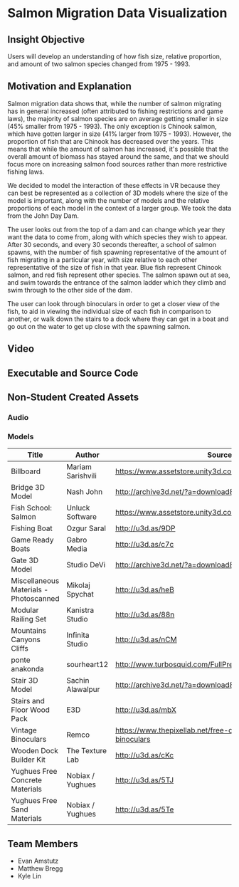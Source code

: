 # Salmon Migration Data Visualization
## Insight Objective
Users will develop an understanding of how fish size, relative proportion, and amount of two salmon species changed from 1975 - 1993.
## Motivation and Explanation
Salmon migration data shows that, while the number of salmon migrating has in general increased (often attributed to fishing restrictions and game laws), the majority of salmon species are on average getting smaller in size (45% smaller from 1975 - 1993). The only exception is Chinook salmon, which have gotten larger in size (41% larger from 1975 - 1993). However, the proportion of fish that are Chinook has decreased over the years. This means that while the amount of salmon has increased, it's possible that the overall amount of biomass has stayed around the same, and that we should focus more on increasing salmon food sources rather than more restrictive fishing laws.

We decided to model the interaction of these effects in VR because they can best be represented as a collection of 3D models where the size of the model is important, along with the number of models and the relative proportions of each model in the context of a larger group. We took the data from the John Day Dam.

The user looks out from the top of a dam and can change which year they want the data to come from, along with which species they wish to appear. After 30 seconds, and every 30 seconds thereafter, a school of salmon spawns, with the number of fish spawning representative of the amount of fish migrating in a particular year, with size relative to each other representative of the size of fish in that year. Blue fish represent Chinook salmon, and red fish represent other species. The salmon spawn out at sea, and swim towards the entrance of the salmon ladder which they climb and swim through to the other side of the dam.

The user can look through binoculars in order to get a closer view of the fish, to aid in viewing the individual size of each fish in comparison to another, or walk down the stairs to a dock where they can get in a boat and go out on the water to get up close with the spawning salmon.

## Video

## Executable and Source Code

## Non-Student Created Assets
### Audio

### Models
| Title | Author | Source |
| --- | --- | --- |
| Billboard | Mariam Sarishvili | https://www.assetstore.unity3d.com/en/#!/content/9700 |
| Bridge 3D Model | Nash John | http://archive3d.net/?a=download&id=ec61a8c1 |
| Fish School: Salmon | Unluck Software | https://www.assetstore.unity3d.com/en/#!/content/11853 |
| Fishing Boat | Ozgur Saral | http://u3d.as/9DP |
| Game Ready Boats | Gabro Media | http://u3d.as/c7c | 
| Gate 3D Model | Studio DeVi | http://archive3d.net/?a=download&id=85012117 |
| Miscellaneous Materials - Photoscanned | Mikolaj Spychat | http://u3d.as/heB| 
| Modular Railing Set | Kanistra Studio | http://u3d.as/88n |
| Mountains Canyons Cliffs | Infinita Studio | http://u3d.as/nCM |
| ponte anakonda | sourheart12 | http://www.turbosquid.com/FullPreview/Index.cfm/ID/669792 |
| Stair 3D Model | Sachin Alawalpur | http://archive3d.net/?a=download&id=75de1f9d |
| Stairs and Floor Wood Pack | E3D | http://u3d.as/mbX |
| Vintage Binoculars | Remco | https://www.thepixellab.net/free-c4d-model-vintage-binoculars |
| Wooden Dock Builder Kit | The Texture Lab | http://u3d.as/cKc |
| Yughues Free Concrete Materials | Nobiax / Yughues | http://u3d.as/5TJ |
| Yughues Free Sand Materials | Nobiax / Yughues | http://u3d.as/5Te |

## Team Members
- Evan Amstutz
- Matthew Bregg
- Kyle Lin

